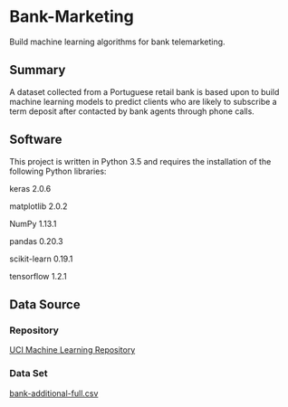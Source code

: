 # Bank-Marketing
Build machine learning algorithms for bank telemarketing.

## Summary
A dataset collected from a Portuguese retail bank is based upon to build machine learning models to predict clients who are likely to subscribe a term deposit after contacted by bank agents through phone calls.


## Software
This project is written in Python 3.5 and requires the installation of the following Python libraries:

keras		2.0.6

matplotlib	2.0.2

NumPy		1.13.1

pandas		0.20.3

scikit-learn	0.19.1

tensorflow	1.2.1

## Data Source
### Repository
[UCI Machine Learning Repository](https://archive.ics.uci.edu/ml/datasets/bank+marketing)
### Data Set
[bank-additional-full.csv](https://archive.ics.uci.edu/ml/machine-learning-databases/00222/)

